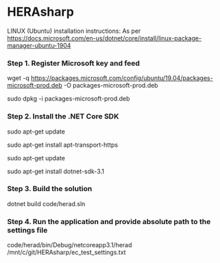 # HERAsharp

LINUX (Ubuntu) installation instructions:
As per https://docs.microsoft.com/en-us/dotnet/core/install/linux-package-manager-ubuntu-1904

### Step 1. Register Microsoft key and feed

wget -q https://packages.microsoft.com/config/ubuntu/19.04/packages-microsoft-prod.deb -O packages-microsoft-prod.deb

sudo dpkg -i packages-microsoft-prod.deb

### Step 2. Install the .NET Core SDK
sudo apt-get update

sudo apt-get install apt-transport-https

sudo apt-get update

sudo apt-get install dotnet-sdk-3.1

### Step 3. Build the solution
dotnet build code/herad.sln

### Step 4. Run the application and provide absolute path to the settings file
code/herad/bin/Debug/netcoreapp3.1/herad /mnt/c/git/HERAsharp/ec_test_settings.txt